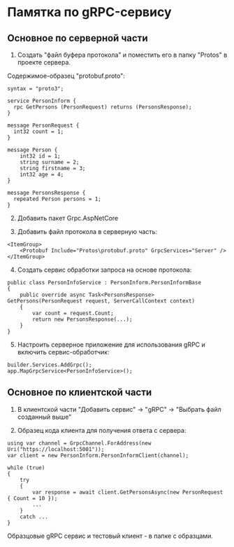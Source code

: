 ﻿# Памятка по gRPC-сервису

## Основное по серверной части

1. Создать "файл буфера протокола" и поместить его в папку "Protos" в проекте сервера.

Содержимое-образец "protobuf.proto":
```sharp
syntax = "proto3";

service PersonInform {
  rpc GetPersons (PersonRequest) returns (PersonsResponse);
}

message PersonRequest {
  int32 count = 1;
}

message Person {
	int32 id = 1;
	string surname = 2;
	string firstname = 3;
	int32 age = 4;
}

message PersonsResponse {
  repeated Person persons = 1;
}
```

2. Добавить пакет Grpc.AspNetCore

3. Добавить файл протокола в серверную часть:

```sharp
<ItemGroup>
	<Protobuf Include="Protos\protobuf.proto" GrpcServices="Server" />
</ItemGroup>
```
4. Создать сервис обработки запроса на основе протокола:

```sharp
public class PersonInfoService : PersonInform.PersonInformBase
{
    public override async Task<PersonsResponse> GetPersons(PersonRequest request, ServerCallContext context)
    {
        var count = request.Count;
        return new PersonsResponse(...);
    }
}
```

5. Настроить серверное приложение для использования gRPC и включить сервис-обработчик:

```sharp
builder.Services.AddGrpc();
app.MapGrpcService<PersonInfoService>();
```

## Основное по клиентской части

1. В клиентской части "Добавить сервис" -> "gRPC" -> "Выбрать файл созданный выше"

2. Образец кода клиента для получения ответа с сервера:

```sharp
using var channel = GrpcChannel.ForAddress(new Uri("https://localhost:5001"));
var client = new PersonInform.PersonInformClient(channel);

while (true)
{
    try
    {
        var response = await client.GetPersonsAsync(new PersonRequest { Count = 10 });
        ...
    }
    catch ...
}
```

Образцовые gRPC сервис и тестовый клиент - в папке с образцами.